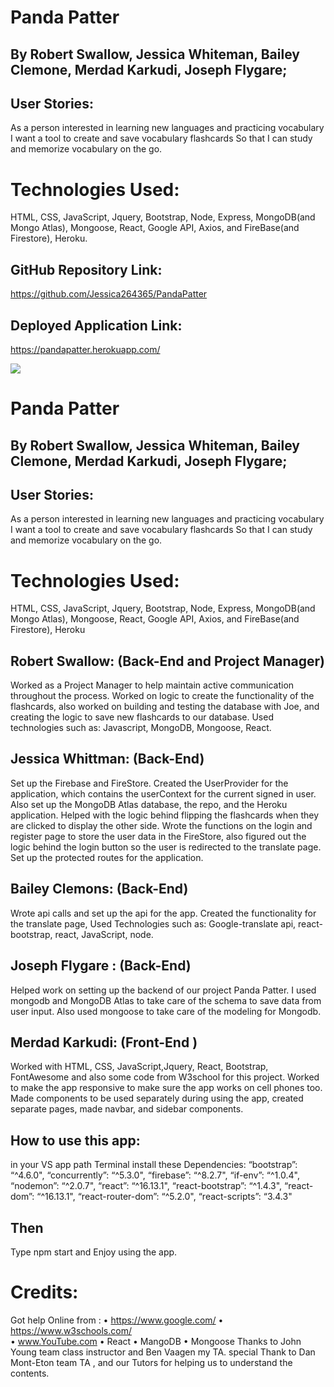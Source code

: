 # Panda Patter

## By Robert Swallow, Jessica Whiteman, Bailey Clemone, Merdad Karkudi, Joseph Flygare;

## User Stories:

As a person interested in learning new languages and practicing vocabulary
I want a tool to create and save vocabulary flashcards
So that I can study and memorize vocabulary on the go.

# Technologies Used:

HTML, CSS, JavaScript, Jquery, Bootstrap, Node, Express, MongoDB(and Mongo Atlas), Mongoose, React, Google API, Axios, and FireBase(and Firestore), Heroku.

## GitHub Repository Link:

https://github.com/Jessica264365/PandaPatter

## Deployed Application Link:

https://pandapatter.herokuapp.com/

![](./client/public/images/panda.gif)

# Panda Patter

## By Robert Swallow, Jessica Whiteman, Bailey Clemone, Merdad Karkudi, Joseph Flygare;

## User Stories:

As a person interested in learning new languages and practicing vocabulary
I want a tool to create and save vocabulary flashcards
So that I can study and memorize vocabulary on the go.

# Technologies Used:

HTML, CSS, JavaScript, Jquery, Bootstrap, Node, Express, MongoDB(and Mongo Atlas), Mongoose, React, Google API, Axios, and FireBase(and Firestore), Heroku

## Robert Swallow: (Back-End and Project Manager)

Worked as a Project Manager to help maintain active communication throughout the process. Worked on logic to create the functionality of the flashcards, also worked on building and testing the database with Joe, and creating the logic to save new flashcards to our database. Used technologies such as: Javascript, MongoDB, Mongoose, React.

## Jessica Whittman: (Back-End)

Set up the Firebase and FireStore. Created the UserProvider for the application, which contains the userContext for the current signed in user. Also set up the MongoDB Atlas database, the repo, and the Heroku application. Helped with the logic behind flipping the flashcards when they are clicked to display the other side. Wrote the functions on the login and register page to store the user data in the FireStore, also figured out the logic behind the login button so the user is redirected to the translate page. Set up the protected routes for the application.

## Bailey Clemons: (Back-End)

Wrote api calls and set up the api for the app. Created the functionality for the translate page, Used Technologies such as: Google-translate api, react-bootstrap, react, JavaScript, node.

## Joseph Flygare : (Back-End)

Helped work on setting up the backend of our project Panda Patter. I used mongodb and MongoDB Atlas to take care of the schema to save data from user input. Also used mongoose to take care of the modeling for Mongodb.

## Merdad Karkudi: (Front-End )

Worked with HTML, CSS, JavaScript,Jquery, React, Bootstrap, FontAwesome and also some code from W3school for this project. Worked to make the app responsive to make sure the app works on cell phones too. Made components to be used separately during using the app, created separate pages, made navbar, and sidebar components.

## How to use this app:

in your VS app path Terminal install these Dependencies: “bootstrap”: “^4.6.0",
“concurrently”: “^5.3.0",
“firebase”: “^8.2.7",
“if-env”: “^1.0.4",
“nodemon”: “^2.0.7",
“react”: “^16.13.1",
“react-bootstrap”: “^1.4.3",
“react-dom”: “^16.13.1",
“react-router-dom”: “^5.2.0",
“react-scripts”: “3.4.3"

## Then

Type npm start and Enjoy using the app.

# Credits:

Got help Online from :
• https://www.google.com/
• https://www.w3schools.com/  
• www.YouTube.com
• React
• MangoDB
• Mongoose
Thanks to John Young team class instructor and Ben Vaagen my TA. special Thank to Dan Mont-Eton team TA , and our Tutors for helping us to understand the contents.
